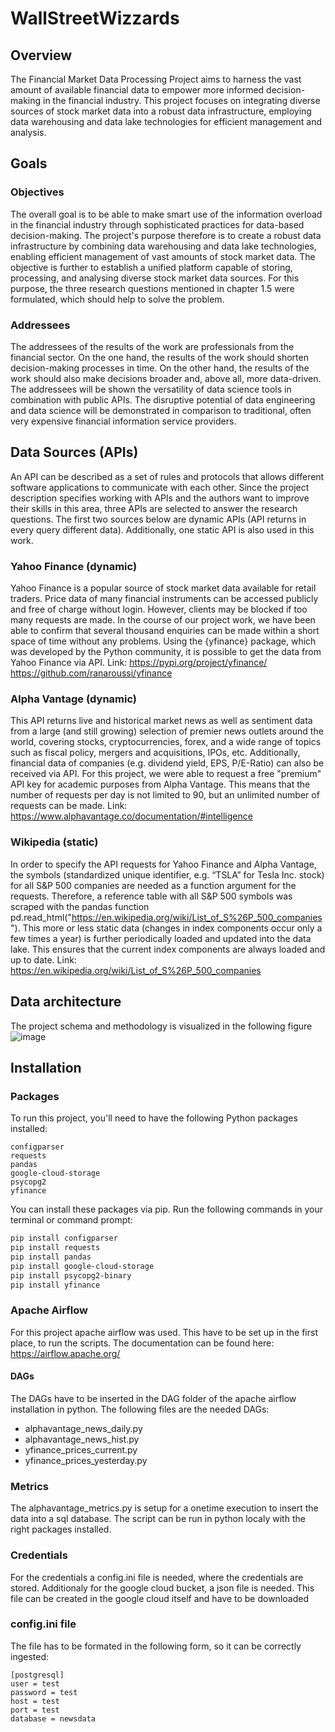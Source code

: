# WallStreetWizzards

## Overview
The Financial Market Data Processing Project aims to harness the vast amount of available financial data to empower more informed decision-making in the financial industry. This project focuses on integrating diverse sources of stock market data into a robust data infrastructure, employing data warehousing and data lake technologies for efficient management and analysis.

## Goals
### Objectives
The overall goal is to be able to make smart use of the information overload in the financial industry through sophisticated practices for data-based decision-making. The project's purpose therefore is to create a robust data infrastructure by combining data warehousing and data lake technologies, enabling efficient management of vast amounts of stock market data. The objective is further to establish a unified platform capable of storing, processing, and analysing diverse stock market data sources. For this purpose, the three research questions mentioned in chapter 1.5 were formulated, which should help to solve the problem.

### Addressees
The addressees of the results of the work are professionals from the financial sector. On the one hand, the results of the work should shorten decision-making processes in time. On the other hand, the results of the work should also make decisions broader and, above all, more data-driven. The addressees will be shown the versatility of data science tools in combination with public APIs. The disruptive potential of data engineering and data science will be demonstrated in comparison to traditional, often very expensive financial information service providers.

## Data Sources (APIs)
An API can be described as a set of rules and protocols that allows different software applications to communicate with each other. Since the project description specifies working with APIs and the authors want to improve their skills in this area, three APIs are selected to answer the research questions. The first two sources below are dynamic APIs (API returns in every query different data). Additionally, one static API is also used in this work.

### Yahoo Finance (dynamic)
Yahoo Finance is a popular source of stock market data available for retail traders. Price data of many financial instruments can be accessed publicly and free of charge without login. However, clients may be blocked if too many requests are made. In the course of our project work, we have been able to confirm that several thousand enquiries can be made within a short space of time without any problems. Using the {yfinance} package, which was developed by the Python community, it is possible to get the data from Yahoo Finance via API.
Link: https://pypi.org/project/yfinance/
https://github.com/ranaroussi/yfinance

### Alpha Vantage (dynamic)
This API returns live and historical market news as well as sentiment data from a large (and still growing) selection of premier news outlets around the world, covering stocks, cryptocurrencies, forex, and a wide range of topics such as fiscal policy, mergers and acquisitions, IPOs, etc. Additionally, financial data of companies (e.g. dividend yield, EPS, P/E-Ratio) can also be received via API. For this project, we were able to request a free "premium" API key for academic purposes from Alpha Vantage. This means that the number of requests per day is not limited to 90, but an unlimited number of requests can be made.
Link: https://www.alphavantage.co/documentation/#intelligence

### Wikipedia (static)
In order to specify the API requests for Yahoo Finance and Alpha Vantage, the symbols (standardized unique identifier, e.g. “TSLA” for Tesla Inc. stock) for all S&P 500 companies are needed as a function argument for the requests. Therefore, a reference table with all S&P 500 symbols was scraped with the pandas function pd.read_html("https://en.wikipedia.org/wiki/List_of_S%26P_500_companies"). This more or less static data (changes in index components occur only a few times a year) is further periodically loaded and updated into the data lake. This ensures that the current index components are always loaded and up to date.
Link: https://en.wikipedia.org/wiki/List_of_S%26P_500_companies


## Data architecture
The project schema and methodology is visualized in the following figure
![image](https://github.com/blackbeard789/WallStreetWizzards/assets/153673259/046425ca-f8c0-4c5d-aa24-83f4590abf81)

## Installation
### Packages
To run this project, you'll need to have the following Python packages installed:

    configparser
    requests
    pandas
    google-cloud-storage
    psycopg2
    yfinance

You can install these packages via pip. Run the following commands in your terminal or command prompt:
```bash
pip install configparser
pip install requests
pip install pandas
pip install google-cloud-storage
pip install psycopg2-binary
pip install yfinance
```


### Apache Airflow
For this project apache airflow was used. This have to be set up in the first place, to run the scripts. The documentation can be found here:
https://airflow.apache.org/

#### DAGs
The DAGs have to be inserted in the DAG folder of the apache airflow installation in python. The following files are the needed DAGs:
- alphavantage_news_daily.py
- alphavantage_news_hist.py
- yfinance_prices_current.py
- yfinance_prices_yesterday.py


### Metrics
The alphavantage_metrics.py is setup for a onetime execution to insert the data into a sql database. The script can be run in python localy with the right packages installed. 

### Credentials
For the credentials a config.ini file is needed, where the credentials are stored. Additionaly for the google cloud bucket, a json file is needed. This file can be created in the google cloud itself and have to be downloaded

### config.ini file
The file has to be formated in the following form, so it can be correctly ingested:
```
[postgresql]
user = test
password = test
host = test
port = test
database = newsdata
```
